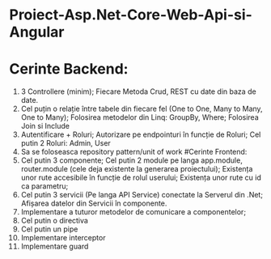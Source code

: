 # Proiect-Asp.Net-Core-Web-Api-si-Angular
# Cerinte Backend:
1. 3 Controllere (minim); Fiecare Metoda Crud, REST cu date din baza de date.
2. Cel puțin o relație între tabele din fiecare fel (One to One, Many to Many, One to
Many); Folosirea metodelor din Linq: GroupBy, Where; Folosirea Join si Include
3. Autentificare + Roluri; Autorizare pe endpointuri în funcție de Roluri; Cel putin 2
Roluri: Admin, User
4. Sa se foloseasca repository pattern/unit of work
#Cerinte Frontend:
1. Cel putin 3 componente; Cel putin 2 module pe langa app.module, router.module
(cele deja existente la generarea proiectului); Existența unor rute accesibile în funcție
de rolul userului; Existența unor rute cu id ca parametru;
2. Cel putin 3 servicii (Pe langa API Service) conectate la Serverul din .Net; Afișarea
datelor din Servicii în componente.
3. Implementare a tuturor metodelor de comunicare a componentelor;
4. Cel putin o directiva 
5. Cel putin un pipe 
6. Implementare interceptor 
7. Implementare guard 
